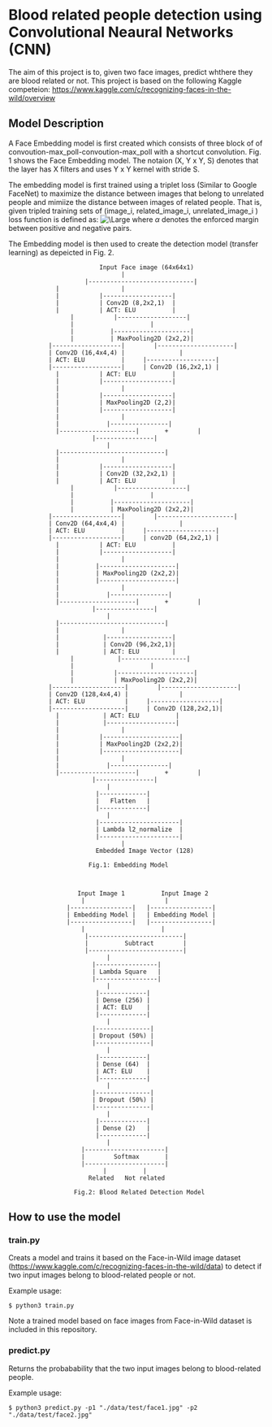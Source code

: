 # Blood related people detection using Convolutional Neaural Networks (CNN)

The aim of this project is to, given two face images, predict whthere they are blood related or not.
This project is based on the following Kaggle competeion:
https://www.kaggle.com/c/recognizing-faces-in-the-wild/overview

## Model Description

A Face Embedding model is first created which consists of three block of of convoution-max_poll-convoution-max_poll with a shortcut convolution. Fig. 1 shows the Face Embedding model. The notaion (X, Y x Y, S) denotes that the layer has X filters and uses Y x Y kernel with stride S.

The embedding model is first trained using a triplet loss (Similar to Google FaceNet) to maximize the distance between images that belong to unrelated people and mimiize the distance between images of related people. That is, given tripled training sets of (image_i, related_image_i, unrelated_image_i ) loss function is defined as:
<img src="https://latex.codecogs.com/svg.latex?\Large&space;loss=\sum_i{[||Embedding(Image_i)-Embedding(RelatedImage_i)||^2-||Embedding(Image_i)-Embedding(UnrelatedImage_i)||^2+\alpha]_+}" title="\Large" />
where $\alpha$ denotes the enforced margin between positive and negative pairs.

The Embedding model is then used to create the detection model (transfer learning) as depeicted in Fig. 2.



				     		 Input Face image (64x64x1)
					      		   |
	                     |-----------------------------|
			     |				   |
			     |			 |-------------------|
			     |			 | Conv2D (8,2x2,1)  | 
			     |			 | ACT: ELU          |
	        	     |			 |-------------------|
	        	     |	       			   |
	          	     |			|---------------------|
	           	     |			| MaxPooling2D (2x2,2)|
	           |-------------------|        |---------------------|
	           | Conv2D (16,4x4,4) | 	       	   |	
	           | ACT: ELU          | 	 |-------------------|
	           |-------------------|	 | Conv2D (16,2x2,1) | 
			     |			 | ACT: ELU          |
			     |			 |-------------------|
			     |				   |
			     |			 |-------------------|
			     |			 | MaxPooling2D (2,2)|
			     |			 |-------------------|
			     |				   |
			     |			   |----------------|
			     |---------------------|       +        |
						   |----------------|
							   |
			     |-----------------------------|
			     |				   |
			     |			 |-------------------|
			     |			 | Conv2D (32,2x2,1) | 
			     |			 | ACT: ELU          |
	        	     |			 |-------------------|
	        	     |	       			   |
	          	     |			|---------------------|
	           	     |			| MaxPooling2D (2x2,2)|
	           |-------------------|        |---------------------|
	           | Conv2D (64,4x4,4) | 	       	   |	
	           | ACT: ELU          | 	 |-------------------|
	           |-------------------|	 | conv2D (64,2x2,1) | 
			     |			 | ACT: ELU          |
			     |			 |-------------------|
			     |				   |
			     |			|---------------------|
			     |			| MaxPooling2D (2x2,2)|
			     |			|---------------------|
			     |				   |
			     |			   |----------------|
			     |---------------------|       +        |
						   |----------------|
							   |
			     |-----------------------------|
			     |				   |
			     |			  |------------------|
			     |			  | Conv2D (96,2x2,1)| 
			     |			  | ACT: ELU         |
	        	     |			  |------------------|
	        	     |	       			   |
	          	     |			 |---------------------|
	           	     |			 | MaxPooling2D (2x2,2)|
	           |--------------------|        |---------------------|
	           | Conv2D (128,4x4,4) | 	     	   |	
	           | ACT: ELU           | 	  |-------------------|
	           |--------------------|	  | Conv2D (128,2x2,1)| 
			     |			  | ACT: ELU          |
			     |			  |-------------------|
			     |				   |
			     |			 |---------------------|
			     |			 | MaxPooling2D (2x2,2)|
			     |			 |---------------------|
			     |				   |
			     |			   |----------------|
			     |---------------------|       +        |
						   |----------------|
							   |
						    |-------------| 
						    |   Flatten   | 
						    |-------------|
							   |
					        |----------------------| 
					        | Lambda l2_normalize  | 
					        |----------------------|
						           |
	 				        Embedded Image Vector (128)

					      Fig.1: Embedding Model



					   Input Image 1          Input Image 2
						|                      |
					|-----------------|   |-----------------|
					| Embedding Model |   | Embedding Model |
					|-----------------|   |-----------------|
						|                     |
					     |--------------------------|
					     |          Subtract        |
					     |--------------------------|
							   |
						   |-----------------|
						   | Lambda Square   |
						   |-----------------|
							   |
						    |-------------|
						    | Dense (256) |
						    | ACT: ELU    |
						    |-------------|
							   |
						   |---------------|
						   | Dropout (50%) |
						   |---------------|
							   |
						    |-------------|
						    | Dense (64)  |
						    | ACT: ELU    |
						    |-------------|
							   |
						   |---------------|
						   | Dropout (50%) |
						   |---------------|
							   |
						    |-------------|
						    | Dense (2)   |
						    |-------------|
							   |
						|----------------------|
						|        Softmax       |
						|----------------------|
						      |	         |
						  Related   Not related
					           
					  Fig.2: Blood Related Detection Model



 
## How to use the model

### train.py
Creats a model and trains it based on the Face-in-Wild image dataset (https://www.kaggle.com/c/recognizing-faces-in-the-wild/data) to detect if two input images belong to blood-related people or not.

Example usage:
```
$ python3 train.py
```
Note a trained model based on face images from Face-in-Wild dataset is included in this repository.


### predict.py
Returns the probabability that the two input images belong to blood-related people.

Example usage:
```
$ python3 predict.py -p1 "./data/test/face1.jpg" -p2 "./data/test/face2.jpg"
```


